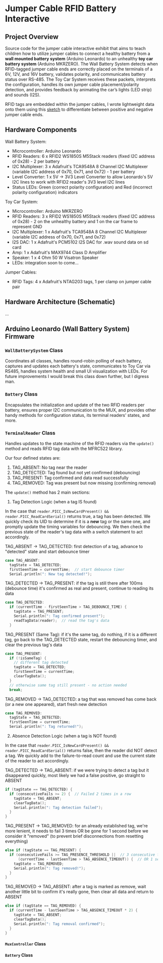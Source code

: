 # Jumper Cable RFID Battery Interactive

## Project Overview

Source code for the jumper cable interactive exhibit that aims to teach children how to utilize jumper cables to connect a healthy battery from a **wall mounted battery system** (Arduino Leonardo) to an unhealthy **toy car battery system** (Arduino MKRZERO). The Wall Battery System detects when RFID-tagged jumper cable ends are correctly placed on the terminals of a 6V, 12V, and 16V battery, validates polarity, and communicates battery status over RS-485. The Toy Car System receives these packets, interprets the configuration, handles its own jumper cable placement/polarity detection, and provides feedback by animating the car’s lights (LED strip) and sounds (I2S). 
 
RFID tags are embedded within the jumper cables, I wrote lightweight data onto them using this [sketch](https://github.com/iwonder77/rw-NTAG203-rfid-tag) to differentiate between positive and negative jumper cable ends. 

## Hardware Components

Wall Battery System:
-   Microcontroller: Arduino Leonardo
-   RFID Readers: 6 x RFID2 WS1850S M5Stack readers (fixed I2C address of 0x28) - 2 per battery
-   I2C Multiplexer: 3 x Adafruit's TCA9548A 8 Channel I2C Multiplexer (variable I2C address of 0x70, 0x71, and 0x72) - 1 per battery
-   Level Converter: 1 x 5V -> 3V3 Level Converter to allow Leonardo's 5V I2C lines to work with RFID2 reader's 3V3 level I2C lines
-   Status LEDs: Green (correct polarity configuration) and Red (incorrect polarity configuration) indicators

Toy Car System:
-   Microcontroller: Arduino MKRZERO
-   RFID Readers: 3 x RFID2 WS1850S M5Stack readers (fixed I2C address of 0x28) - 2 on the unhealthy battery and 1 on the car frame to represent GND
-   I2C Multiplexer: 1 x Adafruit's TCA9548A 8 Channel I2C Multiplexer (variable I2C address of 0x70, 0x71, and 0x72)
-   I2S DAC: 1 x Adafruit's PCM5102 I2S DAC for .wav sound data on sd card
-   Amp: 1 x Adafruit's MAX9744 Class D Amplifier 
-   Speaker: 1 x 4 Ohm 50 W Visatron Speaker
-   LEDs: integration soon to come...

Jumper Cables:
-   RFID Tags: 4 x Adafruit's NTAG203 tags, 1 per clamp on jumper cable pair

## Hardware Architecture (Schematic)

...

## Arduino Leonardo (Wall Battery System) Firmware

### **`WallBatterySystem`** Class

Coordinates all classes, handles round-robin polling of each battery, captures and updates each battery's state, communicates to Toy Car via RS485, handles system health and small UI visualization with LEDs. For future improvements I would break this class down further, but I digress man.

### **`Battery`** Class

Encapsulates the initialization and update of the two RFID readers per battery, ensures proper I2C communication to the MUX, and provides other handy methods for configuration status, its terminal readers' states, and more.  

### **`TerminalReader`** Class

Handles updates to the state machine of the RFID readers via the `update()` method and reads RFID tag data with the MFRC522 library.

Our four defined states are:
1. TAG_ABSENT: No tag near the reader
2. TAG_DETECTED: Tag found but not yet confirmed (debouncing)
3. TAG_PRESENT: Tag confirmed and data read successfully
4. TAG_REMOVED: Tag was present but now missing (confirming removal)

The `update()` method has 2 main sections:
1. Tag Detection Logic (when a tag IS found)

In the case that `reader.PICC_IsNewCardPresent() && reader.PICC_ReadCardSerial()` returns true, a tag has been detected. We quickly check its UID to determine if it is a **new** tag or the same one, and promptly update the timing variables for debouncing. We then check the previous state of the reader's tag data with a switch statement to act accordingly.

TAG_ABSENT -> TAG_DETECTED: first detection of a tag, advance to "detected" state and start debounce timer

```cpp
case TAG_ABSENT:
  tagState = TAG_DETECTED;
  firstSeenTime = currentTime;  // start debounce timer
  Serial.println(": New tag detected!");
```

TAG_DETECTED -> TAG_PRESENT: if the tag is still there after 100ms (debounce time) it's confirmed as real and present, continue to reading its data

```cpp
case TAG_DETECTED:
  if (currentTime - firstSeenTime > TAG_DEBOUNCE_TIME) {
    tagState = TAG_PRESENT;
    Serial.println(": Tag confirmed present");
    readTagData(reader);  // read the tag's data
  }
```
TAG_PRESENT (Same Tag): if it's the same tag, do nothing, if it is a different tag, go back to the TAG_DETECTED state, restart the debouncing timer, and clear the previous tag's data

```cpp
case TAG_PRESENT:
  if (!isSameTag) {
    // different tag detected
    tagState = TAG_DETECTED;
    firstSeenTime = currentTime;
    clearTagData();
  }
  // otherwise same tag still present - no action needed
  break;
```
TAG_REMOVED -> TAG_DETECTED: a tag that was removed has come back (or a new one appeared), start fresh new detection

```cpp
case TAG_REMOVED:
  tagState = TAG_DETECTED;
  firstSeenTime = currentTime;
  Serial.println(": Tag returned!");
```

2. Absence Detection Logic (when a tag is NOT found)

In the case that `reader.PICC_IsNewCardPresent() && reader.PICC_ReadCardSerial()` returns false, then the reader did NOT detect a tag. We quickly add to the failure-to-read count and use the current state of the reader to act accordingly.

TAG_DETECTED -> TAG_ABSENT: if we were trying to detect a tag but it disappeared quickly, most likely we had a false positive, go straight to ABSENT

```cpp
if (tagState == TAG_DETECTED) {
  if (consecutiveFails >= 2) {  // Failed 2 times in a row
    tagState = TAG_ABSENT;
    clearTagData();
    Serial.println(": Tag detection failed");
  }
}
```
TAG_PRESENT -> TAG_REMOVED: for an already established tag, we're more lenient, it needs to fail 3 times OR be gone for 1 second before we consider it "removed" (to prevent brief disconnections from resetting everything)

```cpp
else if (tagState == TAG_PRESENT) {
  if (consecutiveFails >= TAG_PRESENCE_THRESHOLD ||  // 3 consecutive fails
      (currentTime - lastSeenTime > TAG_ABSENCE_TIMEOUT)) {  // OR 1 second timeout
    tagState = TAG_REMOVED;
    Serial.println(": Tag removed!");
  }
}
```

TAG_REMOVED -> TAG_ABSENT: after a tag is marked as remove, wait another little bit to confirm it's really gone, then clear all data and return to ABSENT

```cpp
else if (tagState == TAG_REMOVED) {
  if (currentTime - lastSeenTime > TAG_ABSENCE_TIMEOUT * 2) {
    tagState = TAG_ABSENT;
    clearTagData();
    Serial.println(": Tag removal confirmed");
  }
}
```


#### **`MuxController`** Class
#### **`Battery`** Class
